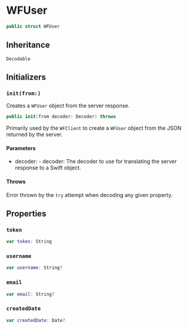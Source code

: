 # WFUser

``` swift
public struct WFUser
```

## Inheritance

`Decodable`

## Initializers

### `init(from:)`

Creates a `WFUser` object from the server response.

``` swift
public init(from decoder: Decoder) throws
```

Primarily used by the `WFClient` to create a `WFUser` object from the JSON returned by the server.

#### Parameters

  - decoder: - decoder: The decoder to use for translating the server response to a Swift object.

#### Throws

Error thrown by the `try` attempt when decoding any given property.

## Properties

### `token`

``` swift
var token: String
```

### `username`

``` swift
var username: String?
```

### `email`

``` swift
var email: String?
```

### `createdDate`

``` swift
var createdDate: Date?
```
